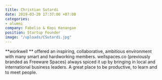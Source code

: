 ```yaml
---
title: Christian Sutardi
date: 2019-03-20 17:37:00 +07:00
categories:
- alumni
company: Fabelio & Kopi Kenangan
position: Startup Founder
image: "/uploads/CSutardi.jpg"
---
```


**workwell ** offered an inspiring, collaborative, ambitious environment with many smart and hardworking members. wellspaces.co (previously branded as Freeware Spaces) always spiced it up by bringing in local and international business leaders. A great place to be productive, to learn and to meet people.